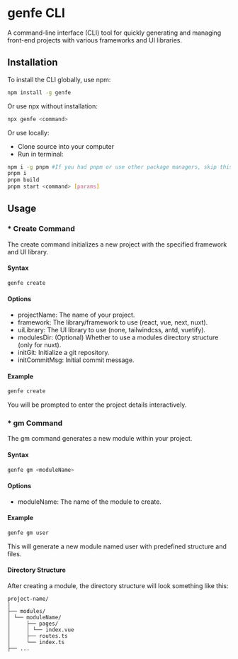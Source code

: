# genfe CLI

A command-line interface (CLI) tool for quickly generating and managing front-end projects with various frameworks and UI libraries.

## Installation

To install the CLI globally, use npm:

```bash
npm install -g genfe
```

Or use npx without installation:

```bash
npx genfe <command>
```

Or use locally:

- Clone source into your computer
- Run in terminal:

```bash
npm i -g pnpm #If you had pnpm or use other package managers, skip this command
pnpm i
pnpm build
pnpm start <command> [params]
```

## Usage

### \* Create Command

The create command initializes a new project with the specified framework and UI library.

#### Syntax

```bash
genfe create
```

#### Options

- projectName: The name of your project.
- framework: The library/framework to use (react, vue, next, nuxt).
- uiLibrary: The UI library to use (none, tailwindcss, antd, vuetify).
- modulesDir: (Optional) Whether to use a modules directory structure (only for nuxt).
- initGit: Initialize a git repository.
- initCommitMsg: Initial commit message.

#### Example

```bash
genfe create
```

You will be prompted to enter the project details interactively.

### \* gm Command

The gm command generates a new module within your project.

#### Syntax

```bash
genfe gm <moduleName>
```

#### Options

- moduleName: The name of the module to create.

#### Example

```bash
genfe gm user
```

This will generate a new module named user with predefined structure and files.

#### Directory Structure

After creating a module, the directory structure will look something like this:

```
project-name/
│
├── modules/
│ └── moduleName/
│     ├── pages/
│     │ └── index.vue
│     ├── routes.ts
│     └── index.ts
├── ...
```
